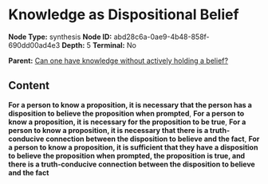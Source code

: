 # Knowledge as Dispositional Belief

**Node Type:** synthesis
**Node ID:** abd28c6a-0ae9-4b48-858f-690dd00ad4e3
**Depth:** 5
**Terminal:** No

**Parent:** [Can one have knowledge without actively holding a belief?](can-one-have-knowledge-without-actively-holding-a-belief-antithesis-ce7606f8-9ae7-40ea-a4f4-e3bb9e015ca4.md)

## Content

**For a person to know a proposition, it is necessary that the person has a disposition to believe the proposition when prompted**, **For a person to know a proposition, it is necessary for the proposition to be true**, **For a person to know a proposition, it is necessary that there is a truth-conducive connection between the disposition to believe and the fact**, **For a person to know a proposition, it is sufficient that they have a disposition to believe the proposition when prompted, the proposition is true, and there is a truth-conducive connection between the disposition to believe and the fact**
